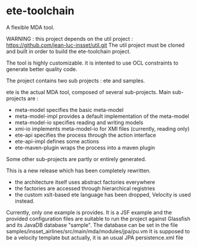 # ete-toolchain

A flexible MDA tool.


WARNING : this project depends on the util project :
  https://github.com/jean-luc-insset/util.git
The util project must be cloned and built in order to build the ete-toolchain project.



The tool is highly customizable. it is intented to use OCL constraints to generate better quality code.

The project contains two sub projects : ete and samples.

ete is the actual MDA tool, composed of several sub-projects.
Main sub-projects are :
  - meta-model specifies the basic meta-model
  - meta-model-impl provides a default implementation of the meta-model
  - meta-model-io specifies reading and writing models
  - xmi-io implements meta-model-io for XMI files (currently, reading only)
  - ete-api specifies the process through the action interface
  - ete-api-impl defines some actions
  - ete-maven-plugin wraps the process into a maven plugin

Some other sub-projects are partly or entirely generated.

This is a new release which has been completely rewritten.
- the architecture itself uses abstract factories everywhere
- the factories are accessed through hierarchical registries
- the custom xslt-based ete language has been dropped, Velocity is used instead.

Currently, only one example is provides. It is a JSF example and the provided configuration files are suitable to run the project against Glassfish and its JavaDB database "sample".
The database can be set in the file
  samples/insset_airlines/src/main/mda/modules/jpa/pu.vm
It is supposed to be a velocity template but actually, it is an usual JPA persistence.xml file


